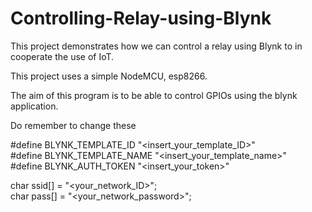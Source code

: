 # Controlling-Relay-using-Blynk
This project demonstrates how we can control a relay using Blynk to in cooperate the use of IoT. 

This project uses a simple NodeMCU, esp8266.

The aim of this program is to be able to control GPIOs using the blynk application.

Do remember to change these 

#define BLYNK_TEMPLATE_ID "<insert_your_template_ID>"  
#define BLYNK_TEMPLATE_NAME "<insert_your_template_name>"  
#define BLYNK_AUTH_TOKEN "<insert_your_token>"  

char ssid[] = "<your_network_ID>";  
char pass[] = "<your_network_password>";  

